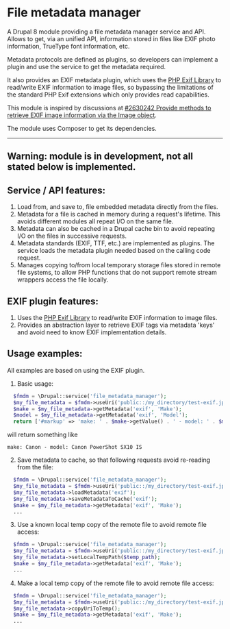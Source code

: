 # File metadata manager

A Drupal 8 module providing a file metadata manager service and API. Allows to get, via an unified API, information stored in files
like EXIF photo information, TrueType font information, etc. 

Metadata protocols are defined as plugins, so developers can implement a plugin and use the service to get the metadata required.

It also provides an EXIF metadata plugin, which uses the [PHP Exif Library](https://github.com/lsolesen/pel) to read/write EXIF information to image files, so bypassing the limitations of the standard PHP Exif extensions which only provides read capabilities.

This module is inspired by discussions at [#2630242 Provide methods to retrieve EXIF image information via the Image object](https://www.drupal.org/node/2630242).

The module uses Composer to get its dependencies.

----------------------
Warning: module is in development, not all stated below is implemented.
----------------------

## Service / API features:

1. Load from, and save to, file embedded metadata directly from the files.
2. Metadata for a file is cached in memory during a request's lifetime. This avoids different modules all repeat I/O on the same file.
3. Metadata can also be cached in a Drupal cache bin to avoid repeating I/O on the files in successive requests.
4. Metadata standards (EXIF, TTF, etc.) are implemented as plugins. The service loads the metadata plugin needed based on the calling code request.
5. Manages copying to/from local temporary storage files stored in remote file systems, to allow PHP functions that do not support remote stream wrappers access the file locally.

## EXIF plugin features:

1. Uses the [PHP Exif Library](https://github.com/lsolesen/pel) to read/write EXIF information to image files.
2. Provides an abstraction layer to retrieve EXIF tags via metadata 'keys' and avoid need to know EXIF implementation details.

## Usage examples:

All examples are based on using the EXIF plugin.

1. Basic usage:

```php
  $fmdm = \Drupal::service('file_metadata_manager');
  $my_file_metadata = $fmdm->useUri('public::/my_directory/test-exif.jpeg');
  $make = $my_file_metadata->getMetadata('exif', 'Make');
  $model = $my_file_metadata->getMetadata('exif', 'Model');
  return ['#markup' => 'make: ' . $make->getValue() . ' - model: ' . $model->getValue()];
```

will return something like
```
make: Canon - model: Canon PowerShot SX10 IS
```

2. Save metadata to cache, so that following requests avoid re-reading from the file:

```php
  $fmdm = \Drupal::service('file_metadata_manager');
  $my_file_metadata = $fmdm->useUri('public::/my_directory/test-exif.jpeg');
  $my_file_metadata->loadMetadata('exif');
  $my_file_metadata->saveMetadataToCache('exif');
  $make = $my_file_metadata->getMetadata('exif', 'Make');
  ...
```

3. Use a known local temp copy of the remote file to avoid remote file access:

```php
  $fmdm = \Drupal::service('file_metadata_manager');
  $my_file_metadata = $fmdm->useUri('public::/my_directory/test-exif.jpeg');
  $my_file_metadata->setLocalTempPath($temp_path);
  $make = $my_file_metadata->getMetadata('exif', 'Make');
  ...
```

4. Make a local temp copy of the remote file to avoid remote file access:

```php
  $fmdm = \Drupal::service('file_metadata_manager');
  $my_file_metadata = $fmdm->useUri('public::/my_directory/test-exif.jpeg');
  $my_file_metadata->copyUriToTemp();
  $make = $my_file_metadata->getMetadata('exif', 'Make');
  ...
```

